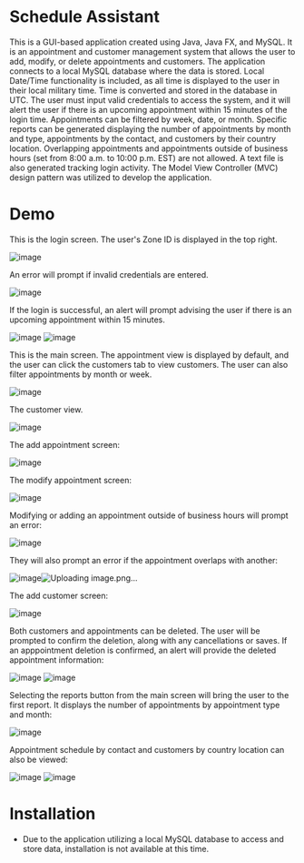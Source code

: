 # Schedule Assistant

This is a GUI-based application created using Java, Java FX, and MySQL. It is an appointment and customer management system that allows the user to add, modify, or delete appointments and customers. The application connects to a local MySQL database where the data is stored. Local Date/Time functionality is included, as all time is displayed to the user in their local military time. Time is converted and stored in the database in UTC. The user must input valid credentials to access the system, and it will alert the user if there is an upcoming appointment within 15 minutes of the login time. Appointments can be filtered by week, date, or month. Specific reports can be generated displaying the number of appointments by month and type, appointments by the contact, and customers by their country location. Overlapping appointments and appointments outside of business hours (set from 8:00 a.m. to 10:00 p.m. EST) are not allowed. A text file is also generated tracking login activity. The Model View Controller (MVC) design pattern was utilized to develop the application.

# Demo

This is the login screen. The user's Zone ID is displayed in the top right.

![image](https://user-images.githubusercontent.com/77899871/153324830-a54b4db1-9145-441c-8486-ee4becad2e5b.png)

An error will prompt if invalid credentials are entered.

![image](https://user-images.githubusercontent.com/77899871/153325263-f1772e26-643f-4bbc-87a1-91459b0ac00c.png)

If the login is successful, an alert will prompt advising the user if there is an upcoming appointment within 15 minutes.

![image](https://user-images.githubusercontent.com/77899871/153332954-8eab997b-de7f-4ad8-ad0b-dc25d49268e2.png)
![image](https://user-images.githubusercontent.com/77899871/153332977-9644d261-fa47-4a69-aa4d-6920f306de6a.png)

This is the main screen. The appointment view is displayed by default, and the user can click the customers tab to view customers. The user can also filter appointments by month or week. 

![image](https://user-images.githubusercontent.com/77899871/153333234-47b96973-e824-42bf-a50d-6f3aa7234712.png)

The customer view.

![image](https://user-images.githubusercontent.com/77899871/153333263-0aaaf90f-86da-4243-ba7b-b397c037a1bc.png)

The add appointment screen:

![image](https://user-images.githubusercontent.com/77899871/153333321-cab51f93-a407-44b0-bffb-143b8138fbb1.png)

The modify appointment screen:

![image](https://user-images.githubusercontent.com/77899871/153333363-897f1d30-4491-438a-a38e-05ad372026bb.png)

Modifying or adding an appointment outside of business hours will prompt an error:

![image](https://user-images.githubusercontent.com/77899871/153333467-565e72e2-464e-4880-8bd5-822711e3e87a.png)

They will also prompt an error if the appointment overlaps with another:

![image](https://user-images.githubusercontent.com/77899871/153335473-8e4fcb9e-82e6-49f6-9a3d-5841b9b278f8.png)![Uploading image.png…]()

The add customer screen:

![image](https://user-images.githubusercontent.com/77899871/153333398-a5385e85-2771-4014-8028-de3ca35c1d13.png)

Both customers and appointments can be deleted. The user will be prompted to confirm the deletion, along with any cancellations or saves. If an apppointment deletion is confirmed, an alert will provide the deleted appointment information:

![image](https://user-images.githubusercontent.com/77899871/153333839-5be8eeb1-5a30-45c1-8b83-0311c08b8479.png)
![image](https://user-images.githubusercontent.com/77899871/153333933-da8a1a87-8fc6-48ed-9123-72ff0fdefac4.png)

Selecting the reports button from the main screen will bring the user to the first report. It displays the number of appointments by appointment type and month:

![image](https://user-images.githubusercontent.com/77899871/153334477-80720e8b-2ffd-4237-8c33-29b301e995bd.png)

Appointment schedule by contact and customers by country location can also be viewed:

![image](https://user-images.githubusercontent.com/77899871/153334733-5a49c498-cf48-480e-85d1-38de1dce2750.png)
![image](https://user-images.githubusercontent.com/77899871/153334765-814f2b97-e16e-4681-9161-f68ecc8d3ab8.png)

# Installation
- Due to the application utilizing a local MySQL database to access and store data, installation is not available at this time.


